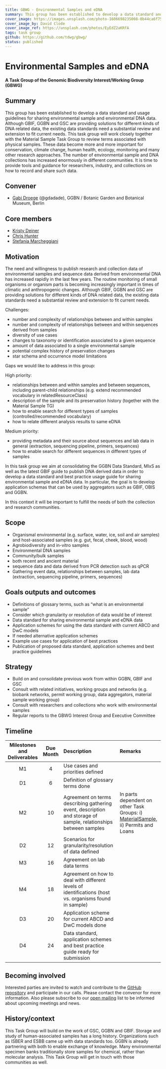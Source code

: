 ```yaml
---
title: GBWG - Environmental Samples and eDNA
summary: This group has been established to develop a data standard and usage guidelines for sharing environmental sample and environmental DNA data.
cover_image: https://images.unsplash.com/photo-1606698235008-0b44ca6f7594
cover_image_by: David Clode
cover_image_ref: https://unsplash.com/photos/EyEdZ2aKRfA 
tags: task group
github: https://github.com/tdwg/gbwg/
status: published
---
```



# Environmental Samples and eDNA
**A Task Group of the Genomic Biodiversity Interest/Working Group (GBWG)**

## Summary

This group has been established to develop a data standard and usage guidelines for sharing environmental sample and environmental DNA data. Although GBIF, GGBN and GSC are providing solutions for different kinds of DNA related data, the existing data standards need a substantial review and extension to fit current needs. This task group will work closely together with the Material Sample Task Group to review terms associated with physical samples. These data become more and more important for conservation, climate change, human health, ecology, monitoring and many other research approaches. The number of environmental sample and DNA collections has increased enormously in different communities. It is time to provide tools and guidance for researchers, industry, and collections on how to record and share such data.

## Convener

* [Gabi Droege](mailto:g.droege@bgbm.org) (@gdadade), GGBN / Botanic Garden and Botanical Museum, Berlin

## Core members

* [Kristy Deiner](mailto:alpinedna@gmail.com)
* [Chris Hunter](mailto:chris@gigasciencejournal.com)
* [Stefania Marcheggiani](stefania.marcheggiani@iss.it)

## Motivation

The need and willingness to publish research and collection data of environmental samples and sequence data derived from environmental DNA has increased rapidly in the last few years. The routine monitoring of small organisms or organism parts is becoming increasingly  important in times of climatic and anthropogenic changes. Although GBIF, GGBN and GSC are providing solutions for different kinds of DNA related data, the existing data standards need a substantial review and extension to fit current needs.

Challenges:

* number and complexity of relationships between and within samples
* number and complexity of relationships between and within sequences derived from samples
* diversity of use cases
* changes to taxonomy or identification associated to a given sequence
* amount of data associated to a single environmental sample
* potential complex history of preservation changes 
* star schema and occurrence model limitations

Gaps we would like to address in this group:

High priority:

* relationships between and within samples and between sequences, including parent-child relationships (e.g. extend recommended vocabulary in relatedResourceClass)
* description of the sample and its preservation history (together with the Material Sample TG)
* how to enable search for different types of samples (controlled/recommended vocabulary)
* how to relate different analysis results to same eDNA

Medium priority:

* providing metadata and their source about sequences and lab data in general (extraction, sequencing pipeline, primers, sequences)
* how to enable search for different sequences in different types of samples

In this task group we aim at consolidating the GGBN Data Standard, MIxS as well as the latest GBIF guide to publish DNA derived data in order to develop a data standard and best practice usage guide for sharing environmental sample and eDNA data. In particular, the goal is to develop application schemas that can be used by aggregators such as GBIF, OBIS and GGBN.

In this context it will be important to fulfill the needs of both the collection and research communities.

## Scope

* Organismal environmental (e.g. surface, water, ice, soil and air samples) and host-associated samples (e.g. gut, fecal, cheek, blood, wood)
* Agrobiodiversity and in-vitro samples
* Environmental DNA samples
* Community/bulk samples
* both recent and ancient material
* sequence data and data derived from PCR detection such as qPCR
* Gathering event data, relationships between samples, lab data (extraction, sequencing pipeline, primers, sequences)

## Goals outputs and outcomes
* Definitions of glossary terms, such as “what is an environmental sample”
* Consider which granularity or resolution of data would be of interest
* Data standard for sharing environmental sample and eDNA data
* Application schemes for using the data standard with current ABCD and DwC models
* If needed alternative application schemes
* Example use cases for application of best practices
* Publication of proposed data standard, application schemes and best practice guidelines

## Strategy
* Build on and consolidate previous work from within GGBN, GBIF and GSC
* Consult with related initiatives, working groups and networks (e.g. biobank networks, permit working group, data aggregators, material sample working group)
* Consult with researchers and collections who work with environmental samples
* Regular reports to the GBWG Interest Group and Executive Committee

## Timeline

| Milestones and Deliverables | Due Month | Description | Remarks |
|:---------------------------:|:---------:|:------------|:--------| 
| M1 | 4 | Use cases and priorities defined |  |
| D1 | 6 | Definition of glossary terms done |  |
| M2 | 10 | Agreement on terms describing gathering event, description and storage of sample, relationships between samples | In parts dependent on other Task Groups: i) [MaterialSample](/community/osr/material-sample/), ii) Permits and Loans | 
| D2 | 12 | Scenarios for granularity/resolution of data defined |  | 
| M3 | 16 | Agreement on lab data terms |  | 
| M4 | 18 | Agreement on how to deal with different levels of identifications (host vs. organisms found in sample)|  |
| D3 | 20 | Application scheme for current ABCD and DwC models done |  | 
| D4 | 24 | Data standard, application schemes and best practice guide ready for submission |  | 
	 
## Becoming involved

Interested parties are invited to watch and contribute to the [GitHub repository](https://github.com/tdwg/gbwg/) and participate in our calls. Please contact the convenor for more information. Also please subscribe to our [open mailing](http://lists.tdwg.org/mailman/listinfo/tdwg-gbwg) list to be informed about upcoming meetings and news.

## History/context

This Task Group will build on the work of GSC, GGBN and GBIF. Storage and study of human-associated samples has a long history. Organizations such as ISBER and ESBB came up with data standards too. GGBN is already partnering with both to enable exchange of knowledge. Many environmental specimen banks traditionally store samples for chemical, rather than molecular analysis. This Task Group will get in touch with those communities as well.
